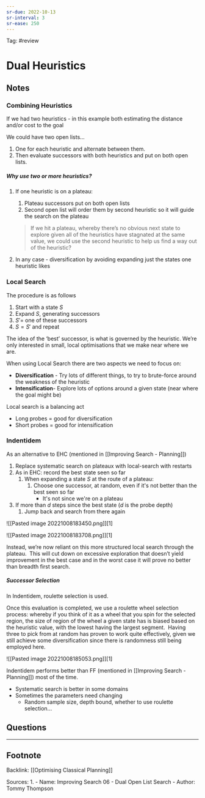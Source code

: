 ```yaml
---
sr-due: 2022-10-13
sr-interval: 3
sr-ease: 250
---
```


Tag: #review 


# Dual Heuristics

## Notes

### Combining Heuristics
If we had two heuristics  -  in this example both estimating the distance and/or cost to the goal

We could have two open lists...
1. One for each heuristic and alternate between them.
2. Then evaluate successors with both heuristics and put on both open lists.

##### Why use two or more heuristics?

1. If one heuristic is on a plateau:
	1. Plateau successors put on both open lists
	2. Second open list will order them by second heuristic so it will guide the search on the plateau
	>If we hit a plateau, whereby there’s no obvious next state to explore given all of the heuristics have stagnated at the same value, we could use the second heuristic to help us find a way out of the heuristic?

2. In any case - diversification by avoiding expanding just the states one heuristic likes

### Local Search

The procedure is as follows
1. Start with a state $S$
2. Expand $S$, generating successors
3. $S' =$ one of these successors
4. $S = S'$ and repeat
 
 The idea of the ‘best’ successor, is what is governed by the heuristic.
 We’re only interested in small, local optimisations that we make near where we are.

When using Local Search there are two aspects we need to focus on:
- **Diversification** - Try lots of different things, to try to brute-force around the weakness of the heuristic
- **Intensification**- Explore lots of options around a given state (near where the goal might be)

Local search is a balancing act
- Long probes = good for diversification
- Short probes = good for intensification


### Indentidem 
As an alternative to EHC (mentioned in [[Improving Search - Planning]])
1. Replace systematic search on plateaux with local-search with restarts
2. As in EHC: record the best state seen so far
	1. When expanding a state $S$ at the route of a plateau:
		1. Choose one successor, at random, even if it's not better than the best seen so far 
			- It's not since we're on a plateau
3. If more than $d$ steps since the best state ($d$ is the probe depth)
	1. Jump back and search from there again

![[Pasted image 20221008183450.png]][1]

![[Pasted image 20221008183708.png]][1]

Instead, we’re now reliant on this more structured local search through the plateau.  This will cut down on excessive exploration that doesn’t yield improvement in the best case and in the worst case it will prove no better than breadth first search.

##### Successor Selection
In Indentidem, roulette selection is used.

Once this evaluation is completed, we use a roulette wheel selection process: whereby if you think of it as a wheel that you spin for the selected region, the size of region of the wheel a given state has is biased based on the heuristic value, with the lowest having the largest segment.  Having three to pick from at random has proven to work quite effectively, given we still achieve some diversification since there is randomness still being employed here.

![[Pasted image 20221008185053.png]][1]

Indentidem performs better than FF (mentioned in [[Improving Search - Planning]]) most of the time.
- Systematic search is better in some domains
- Sometimes the parameters need changing
	- Random sample size, depth bound, whether to use roulette selection...
## Questions

---
## Footnote

Backlink: [[Optimising Classical Planning]]

Sources:
1. 
	- Name: Improving Search 06 - Dual Open List Search
	- Author: Tommy Thompson